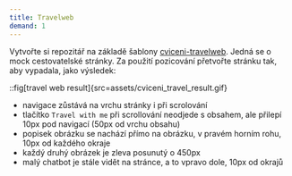```yaml
---
title: Travelweb
demand: 1
---
```


Vytvořte si repozitář na základě šablony [cviceni-travelweb](https://github.com/Czechitas-podklady-WEB/cviceni-travelweb).
Jedná se o mock cestovatelské stránky. Za použití pozicování přetvořte stránku tak, aby vypadala, jako výsledek:

::fig[travel web result]{src=assets/cviceni_travel_result.gif}

- navigace zůstává na vrchu stránky i při scrolování
- tlačítko `Travel with me` při scrollování neodjede s obsahem, ale přilepí 10px pod navigací (50px od vrchu obsahu)
- popisek obrázku se nachází přímo na obrázku, v pravém horním rohu, 10px od každého okraje
- každý druhý obrázek je zleva posunutý o 450px
- malý chatbot je stále vidět na stránce, a to vpravo dole, 10px od okrajů
